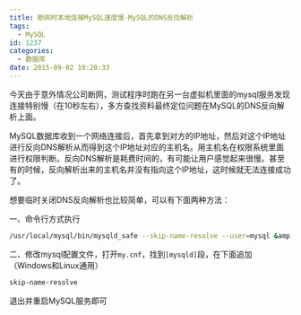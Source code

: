 ```yaml
---
title: 断网时本地连接MySQL速度慢-MySQL的DNS反向解析
tags:
  - MySQL
id: 1237
categories:
  - 数据库
date: 2015-09-02 10:20:33
---
```


今天由于意外情况公司断网，测试程序时跑在另一台虚拟机里面的mysql服务发现连接特别慢（在10秒左右），多方查找资料最终定位问题在MySQL的DNS反向解析上面。

MySQL数据库收到一个网络连接后，首先拿到对方的IP地址，然后对这个IP地址进行反向DNS解析从而得到这个IP地址对应的主机名。用主机名在权限系统里面进行权限判断。反向DNS解析是耗费时间的，有可能让用户感觉起来很慢。甚至有的时候，反向解析出来的主机名并没有指向这个IP地址，这时候就无法连接成功了。

想要临时关闭DNS反向解析也比较简单，可以有下面两种方法：

一、命令行方式执行
```bash
/usr/local/mysql/bin/mysqld_safe --skip-name-resolve --user=mysql &amp;
```

二、修改mysql配置文件，打开`my.cnf`，找到`[mysqld]`段，在下面追加（Windows和Linux通用）
```bash
skip-name-resolve
```

退出并重启MySQL服务即可
